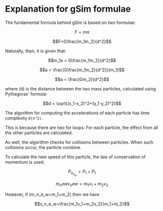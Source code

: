 # Explanation for gSim formulae

The fundamental formula behind gSim is based on two formulae:

$$F=ma$$

$$F=G\frac{m_1m_2}{d^2}$$

Naturally, then, it is given that:

$$m_1a = G\frac{m_1m_2}{d^2}$$

$$a = \frac{G\frac{m_1m_2}{d^2}}{m_1}$$

$$a = \frac{Gm_2}{d^2}$$

where \(d\) is the distance between the two mass particles, calculated using Pythagoras' formula:

$$d = \sqrt{(x_1-x_2)^2+(y_1-y_2)^2}$$

The algorithm for computing the accelerations of each particle has time complexity `O(n^2)`.

This is because there are two for loops: For each particle, the effect from all the other particles are calculated.

As well, the algorithm checks for collisions between particles. When such collisions occur, the particle combine.

To calculate the new speed of this particle, the law of conservation of momentum is used.

$$P_n_e_w=P_1+P_1$$

$$m_newv_new=m_1v_1+m_2v_2$$

However, if \(m_n_e_w=m_1+m_2\) then we have

$$v_n_e_w=\frac{m_1v_1+m_2v_2}{m_1+m_2}$$
